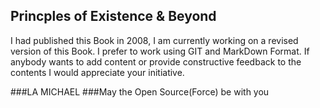 ## Princples of Existence & Beyond

I had published this Book in 2008, I am currently working on a revised version of this Book.
I prefer to work using GIT and MarkDown Format.
If anybody wants to add content or provide constructive feedback to the contents I would appreciate your initiative.

###LA MICHAEL
###May the Open Source(Force) be with you
